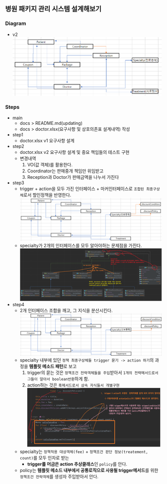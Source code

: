 ## 병원 패키지 관리 시스템 설계해보기

### Diagram
- v2
    ![20220701120207](https://raw.githubusercontent.com/is3js/screenshots/main/20220701120207.png)
### Steps
- main
    - docs > README.md(updating)
    - docs > doctor.xlsx(요구사항 및 상호의존표 설계내역) 작성
- step1
    - doctor.xlsx v1 요구사항 설계
- step2
    - doctor.xlsx v2 요구사항 설계 및 중요 책임들의 테스트 구현
    - 변경내역
        1. VO(값 객체)를 활용한다.
        2. Coordinator는 판매중개 책임만 위임받고
        3. Reception과 Doctor가 판매금액을 나누서 가진다
- step3
    - trigger + action을 모두 가진 인터페이스 + 마커인터페이스로 `조합된 최종구상체`로서 할인정책을 반영한다.
        ![image-20220702164431579](https://raw.githubusercontent.com/is3js/screenshots/main/image-20220702164431579.png)
    - specialty가 2개의 인터페이스를 모두 알아야하는 문제점을 가진다.
        ![image-20220702163401201](https://raw.githubusercontent.com/is3js/screenshots/main/image-20220702163401201.png) 
- step4
    - 2개 인터페이스 조합을 깨고, 그 지식을 분산시킨다.
        ![image-20220702164553323](https://raw.githubusercontent.com/is3js/screenshots/main/image-20220702164553323.png)  
    - specialty 내부에 있던 `정책 최종구상체들 trigger 묻기 -> action 하기`의 과정을 **템플릿 메소드 패턴**로 보고
        1. trigger의 묻는 것은 `정책조건 전략객체들을 주입`받아서 `1개의 전략메서드로서 그들이 알아서 boolean반환`하게 함.
        2. action하는 것은 `훅메서드로서 상속 자식들서 개별구현`
            ![image-20220702171035277](https://raw.githubusercontent.com/is3js/screenshots/main/image-20220702171035277.png)
    - specialty는 `정책적용 대상객체(fee)` + `정책조건 판단 정보(treatement, count)`를 모두 인자로 받는 
        - **trigger를 머금은 action 추상클래스**인 `policy`를 안다. 
    - policy는 **템플릿 메소드 내부에서 공통로직으로 사용될 trigger메서드**를 위한 `정책조건 전략객체`를 생성자 주입받아서 안다. 
